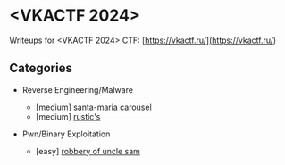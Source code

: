 # <VKACTF 2024>

Writeups for <VKACTF 2024> CTF: [https://vkactf.ru/](<https://vkactf.ru/>)

## Categories

- Reverse Engineering/Malware
   - [medium] [santa-maria carousel](https://github.com/legoushka/ctf-writeups/blob/main/vka2024/carousel/writeup.md)
   - [medium] [rustic's](<link_to_writeup>)

- Pwn/Binary Exploitation
   - [easy] [robbery of uncle sam](<link_to_writeup>)
